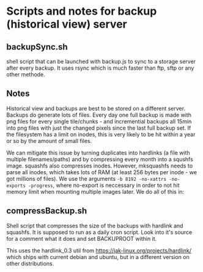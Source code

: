 # Scripts and notes for backup (historical view) server

## backupSync.sh
shell script that can be launched with backup.js to sync to a storage server after every backup. It uses rsync which is much faster than ftp, sftp or any other methode.

## Notes

Historical view and backups are best to be stored on a different server.
Backups do generate lots of files. Every day one full backup is made with png files for every single tile/chunks - and incremential backups all 15min into png files with just the changed pixels since the last full backup set.
If the filesystem has a limit on inodes, this is very likely to be hit within a year or so by the amount of small files.

We can mitigate this issue by turning duplicates into hardlinks (a file with multiple filenames/paths) and by compressing every month into a squshfs image. squashfs also compresses inodes. However, mksquashfs needs to parse all inodes, which takes lots of RAM (at least 256 bytes per inode - we got millions of files). We use the arguments `-b 8192 -no-xattrs -no-exports -progress`, where no-export is neccessary in order to not hit memory limit when mounting multiple images later.
We do all of this in:

## compressBackup.sh

Shell script that compresses the size of the backups with hardlink and squashfs. It is supposed to run as a daily cron script.
Look into it's source for a comment what it does and set BACKUPROOT within it.

This uses the hardlink_0.3 util from https://jak-linux.org/projects/hardlink/ which ships with current debian and ubuntu, but in a different version on other distributions.

